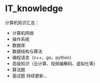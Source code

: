 # IT_knowledge

计算机知识汇总：
- 计算机网络
- 操作系统
- 数据库
- 数据结构与算法
- 编程语言（c++，go，python）
- 高级知识（云计算、视频编解码、虚拟化等）
- 算法题
- 面试题
持续更新...
